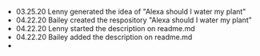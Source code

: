 * 03.25.20 Lenny generated the idea of "Alexa should I water my plant"
* 04.22.20 Bailey created the respository "Alexa should I water my plant"
* 04.22.20 Lenny started the description on readme.md 
* 04.22.20 Bailey added the description on readme.md
* 
